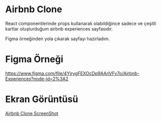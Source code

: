 # Airbnb Clone
React componentlerinde props kullanarak olabildiğince sadece ve çeşitli kartlar oluşturduğum airbnb experiences sayfasıdır.

Figma örneğinden yola çıkarak sayfayı hazırladım.

# Figma Örneği
https://www.figma.com/file/4YjrygFEXOcDp9AAnVFv7o/Airbnb-Experiences?node-id=2%3A2

# Ekran Görüntüsü
[Airbnb Clone ScreenShot](https://github.com/HasanHuseyinDemir/airbnb-experiences-clone/blob/master/image.JPG)
